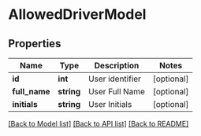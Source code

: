 # AllowedDriverModel

## Properties
Name | Type | Description | Notes
------------ | ------------- | ------------- | -------------
**id** | **int** | User identifier | [optional] 
**full_name** | **string** | User Full Name | [optional] 
**initials** | **string** | User Initials | [optional] 

[[Back to Model list]](../README.md#documentation-for-models) [[Back to API list]](../README.md#documentation-for-api-endpoints) [[Back to README]](../README.md)


